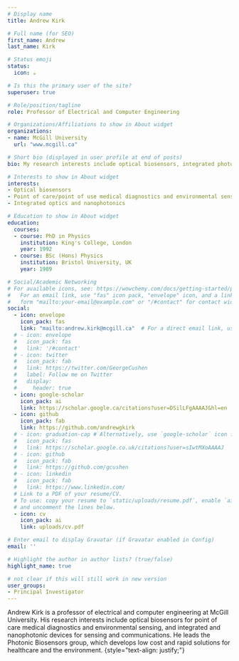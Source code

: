 ```yaml
---
# Display name
title: Andrew Kirk

# Full name (for SEO)
first_name: Andrew
last_name: Kirk

# Status emoji
status:
  icon: ☕️

# Is this the primary user of the site?
superuser: true

# Role/position/tagline
role: Professor of Electrical and Computer Engineering

# Organizations/Affiliations to show in About widget
organizations:
- name: McGill University
  url: "www.mcgill.ca"

# Short bio (displayed in user profile at end of posts)
bio: My research interests include optical biosensors, integrated photonics and optical nanostructures.

# Interests to show in About widget
interests:
- Optical biosensors
- Point of care/point of use medical diagnostics and environmental sensors
- Integrated optics and nanophotonics

# Education to show in About widget
education:
  courses:
  - course: PhD in Physics
    institution: King's College, London
    year: 1992
  - course: BSc (Hons) Physics
    institution: Bristol University, UK
    year: 1989

# Social/Academic Networking
# For available icons, see: https://wowchemy.com/docs/getting-started/page-builder/#icons
#   For an email link, use "fas" icon pack, "envelope" icon, and a link in the
#   form "mailto:your-email@example.com" or "/#contact" for contact widget.
social:
  - icon: envelope
    icon_pack: fas
    link: "mailto:andrew.kirk@mcgill.ca"  # For a direct email link, use "mailto:test@example.org".
  # - icon: envelope
  #   icon_pack: fas
  #   link: '/#contact'
  # - icon: twitter
  #   icon_pack: fab
  #   link: https://twitter.com/GeorgeCushen
  #   label: Follow me on Twitter
  #   display:
  #     header: true
  - icon: google-scholar
    icon_pack: ai
    link: https://scholar.google.ca/citations?user=DSilLFgAAAAJ&hl=en
  - icon: github
    icon_pack: fab
    link: https://github.com/andrewgkirk
  # - icon: graduation-cap # Alternatively, use `google-scholar` icon from `ai` icon pack
  #   icon_pack: fas
  #   link: https://scholar.google.co.uk/citations?user=sIwtMXoAAAAJ
  # - icon: github
  #   icon_pack: fab
  #   link: https://github.com/gcushen
  # - icon: linkedin
  #   icon_pack: fab
  #   link: https://www.linkedin.com/
  # Link to a PDF of your resume/CV.
  # To use: copy your resume to `static/uploads/resume.pdf`, enable `ai` icons in `params.yaml`,
  # and uncomment the lines below.
  - icon: cv
    icon_pack: ai
    link: uploads/cv.pdf

# Enter email to display Gravatar (if Gravatar enabled in Config)
email: ''

# Highlight the author in author lists? (true/false)
highlight_name: true

# not clear if this will still work in new version
user_groups:
- Principal Investigator
---
```


Andrew Kirk is a professor of electrical and computer engineering at McGill University. His research interests include optical biosensors for point of care medical diagnostics and environmental sensing, and integrated and nanophotonic devices for sensing and communications. He leads the Photonic Biosensors group, which develops low cost and rapid solutions for healthcare and the environment.
{style="text-align: justify;"}

